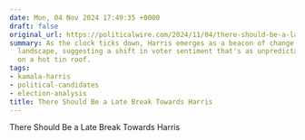 ```yaml
---
date: Mon, 04 Nov 2024 17:49:35 +0000
draft: false
original_url: https://politicalwire.com/2024/11/04/there-should-be-a-late-break-towards-harris/
summary: As the clock ticks down, Harris emerges as a beacon of change in the political
  landscape, suggesting a shift in voter sentiment that's as unpredictable as a cat
  on a hot tin roof.
tags:
- kamala-harris
- political-candidates
- election-analysis
title: There Should Be a Late Break Towards Harris
---
```


There Should Be a Late Break Towards Harris